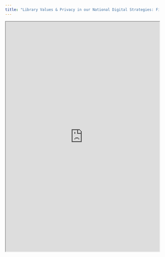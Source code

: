 ```yaml
---
title: "Library Values & Privacy in our National Digital Strategies: Field guides, Convenings, and Conversations"
---
```



<iframe height="750" width="100%" src="https://ewelton.github.io/ktest/wiki.html#Library%20Values%20&%20Privacy%20in%20our%20National%20Digital%20Strategies:%20Field%20guides,%20Convenings,%20and%20Conversations"></iframe>
